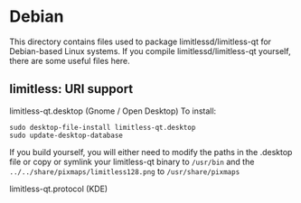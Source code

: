 # Debian

This directory contains files used to package limitlessd/limitless-qt
for Debian-based Linux systems. If you compile limitlessd/limitless-qt yourself, there are some useful files here.

## limitless: URI support ##

limitless-qt.desktop  (Gnome / Open Desktop)
To install:

```
sudo desktop-file-install limitless-qt.desktop
sudo update-desktop-database
```

If you build yourself, you will either need to modify the paths in
the .desktop file or copy or symlink your limitless-qt binary to `/usr/bin`
and the `../../share/pixmaps/limitless128.png` to `/usr/share/pixmaps`

limitless-qt.protocol (KDE)
